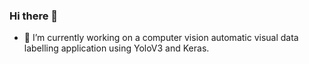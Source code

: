 ### Hi there 👋


- 🔭 I’m currently working on a computer vision automatic visual data labelling application using YoloV3 and Keras. 

